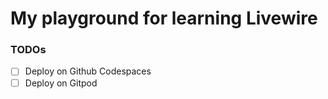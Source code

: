 # My playground for learning Livewire

### TODOs

- [ ] Deploy on Github Codespaces
- [ ] Deploy on Gitpod